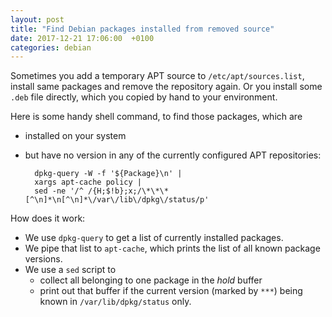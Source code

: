 ```yaml
---
layout: post
title: "Find Debian packages installed from removed source"
date: 2017-12-21 17:06:00  +0100
categories: debian
---
```


Sometimes you add a temporary APT source to `/etc/apt/sources.list`, install same packages and remove the repository again.
Or you install some `.deb` file directly, which you copied by hand to your environment.

Here is some handy shell command, to find those packages, which are

* installed on your system
* but have no version in any of the currently configured APT repositories:

		dpkg-query -W -f '${Package}\n' |
		xargs apt-cache policy |
		sed -ne '/^ /{H;$!b};x;/\*\*\* [^\n]*\n[^\n]*\/var\/lib\/dpkg\/status/p'

How does it work:

* We use `dpkg-query` to get a list of currently installed packages.
* We pipe that list to `apt-cache`, which prints the list of all known package versions.
* We use a `sed` script to
    * collect all belonging to one package in the *hold* buffer
    * print out that buffer if the current version (marked by `***`) being known in `/var/lib/dpkg/status` only.
